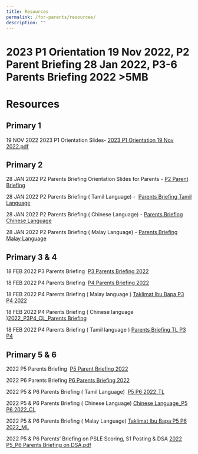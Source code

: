 ```yaml
---
title: Resources
permalink: /for-parents/resources/
description: ""
---
```

# 2023 P1 Orientation 19 Nov 2022, P2 Parent Briefing 28 Jan 2022, P3-6 Parents Briefing 2022 >5MB

# Resources

Primary 1
---------

19 NOV 2022 2023 P1 Orientation Slides- [2023 P1 Orientation 19 Nov 2022.pdf](https://lianhuapri.moe.edu.sg/qql/slot/u493/Parents/Slides%20for%20P1%20Orientation/2023%20P1%20Orientation%2019%20Nov%202022.pdf)

Primary 2
---------

  
28 JAN 2022 P2 Parents Briefing Orientation Slides for Parents - [P2 Parent Briefing](https://lianhuapri-moe-edu-sg-admin.cwp.sg/qql/slot/u493/Parents%20Briefing/P2%20Parent%20Briefing%2028%20Jan%202022.pdf)  
  
28 JAN 2022 P2 Parents Briefing ( Tamil Language) -  [Parents Briefing Tamil Language](/files/Resources/Parents%20Briefing%20P2%20TL.pdf)
  
28 JAN 2022 P2 Parents Briefing ( Chinese Language) - [Parents Briefing Chinese Language](/files/Resources/2022_P2_Parents%20BriefingCL.pdf)  
  
28 JAN 2022 P2 Parents Briefing ( Malay Language) - [Parents Briefing Malay Language](/files/Resources/Taklimat%20Ibu%20bapa%20P2%202022.pdf)

Primary 3 & 4
-------------

18 FEB 2022 P3 Parents Briefing  [P3 Parents Briefing 2022](https://lianhuapri.moe.edu.sg/qql/slot/u493/Parents%20Briefing/PARENTS%20brief%202022/P3%20Parents%20Briefing%202022.pdf)  
  
18 FEB 2022 P4 Parents Briefing  [P4 Parents Briefing 2022](https://lianhuapri-moe-edu-sg-admin.cwp.sg/qql/slot/u493/Parents%20Briefing/PARENTS%20brief%202022/P4%20Parents%20Briefing%202022.pdf)  
  
18 FEB 2022 P4 Parents Briefing ( Malay language ) [Taklimat Ibu Bapa P3 P4 2022](https://go.gov.sg/p4-parents-brief-malay-language )   

18 FEB 2022 P4 Parents Briefing ( Chinese language )[2022\_P3P4\_CL\_Parents Briefing](/files/Resources/2022_P3P4_CL_Parents%20Briefing.pdf)  
  
18 FEB 2022 P4 Parents Briefing ( Tamil language ) [Parents Briefing TL P3 P4](/files/Resources/Parents%20Briefing%20TL%20P3%20%20P4.pdf)  

Primary 5 & 6
-------------

2022 P5 Parents Briefing  [P5 Parent Briefing 2022](https://lianhuapri.moe.edu.sg/qql/slot/u493/Parents%20Briefing/PARENTS%20brief%202022/P5%20Parent%20Briefing%202022_PDF.pdf)  
  
2022 P6 Parents Briefing [P6 Parents Briefing 2022](https://lianhuapri.moe.edu.sg/qql/slot/u493/Parents%20Briefing/PARENTS%20brief%202022/P6%20Parents%20Briefing%202022_PDF.pdf)  
  
2022 P5 & P6 Parents Briefing ( Tamil Language)  [P5 P6 2022\_TL](/files/Resources/P5%20P6%202022_TL_PDF.pdf)
  
2022 P5 & P6 Parents Briefing ( Chinese Language) [Chinese Language\_P5 P6 2022\_CL](/files/Resources/Chinese%20Language_P5%20%20P6%202022_CL_PDF.pdf)  
  
2022 P5 & P6 Parents Briefing ( Malay Language) [Taklimat Ibu Bapa P5 P6 2022\_ML](/files/Resources/Taklimat%20Ibu%20Bapa%20P5%20%20P6%202022_ML_PDF.pdf)  
  
2022 P5 & P6 Parents’ Briefing on PSLE Scoring, S1 Posting & DSA [2022 P5\_P6 Parents Briefing on DSA.pdf](/files/Resources/2022%20P5_P6%20Parents%20Briefing%20on%20DSA.pdf)
